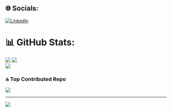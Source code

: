 ## 🌐 Socials:
[![LinkedIn](https://img.shields.io/badge/LinkedIn-%230077B5.svg?logo=linkedin&logoColor=white)](https://linkedin.com/in/nicolas-yakutin-272946238) 

# 📊 GitHub Stats:
![](https://github-readme-stats.vercel.app/api?username=Craacky&theme=merko&hide_border=false&include_all_commits=true&count_private=false) ![](https://github-readme-stats.vercel.app/api/top-langs/?username=Craacky&theme=merko&hide_border=false&include_all_commits=true&count_private=false&layout=compact)<br/>
![](https://github-readme-streak-stats.herokuapp.com/?user=Craacky&theme=merko&hide_border=false)<br/>



### 🔝 Top Contributed Repo
![](https://github-contributor-stats.vercel.app/api?username=Craacky&limit=5&theme=merko&combine_all_yearly_contributions=true)

---
[![](https://visitcount.itsvg.in/api?id=Craacky&icon=5&color=3)](https://visitcount.itsvg.in)

<!-- Proudly created with GPRM ( https://gprm.itsvg.in ) -->
